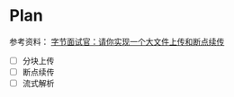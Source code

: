 # Plan

参考资料：
[字节面试官：请你实现一个大文件上传和断点续传](https://cloud.tencent.com/developer/article/1586374)

- [ ] 分块上传
- [ ] 断点续传
- [ ] 流式解析
